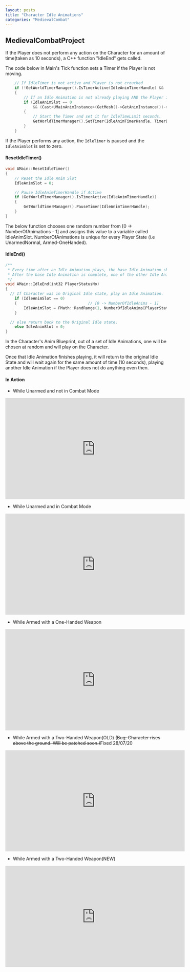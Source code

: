 ```yaml
---
layout: posts
title: "Character Idle Animations"
categories: "MedievalCombat"
---
```


## MedievalCombatProject

If the Player does not perform any action on the Character for an amount of time(taken as 10 seconds), 
a C++ function "IdleEnd" gets called.

The code below in Main's Tick function sets a Timer if the Player is not moving.

```cpp
	// If IdleTimer is not active and Player is not crouched
	if (!GetWorldTimerManager().IsTimerActive(IdleAnimTimerHandle) && !bCrouched)
	{
		// If an Idle Animation is not already playing AND the Player is not moving
		if (IdleAnimSlot == 0
			&& (Cast<UMainAnimInstance>(GetMesh()->GetAnimInstance())->MovementSpeed == 0))
		{
			// Start the Timer and set it for IdleTimeLimit seconds.
			GetWorldTimerManager().SetTimer(IdleAnimTimerHandle, TimerDel, IdleTimeLimit, false);
		}
	}
```
If the Player performs any action, the `IdleTimer` is paused and the `IdleAnimSlot` is set to zero.

#### ResetIdleTimer()
```cpp
void AMain::ResetIdleTimer()
{
	// Reset the Idle Anim Slot
	IdleAnimSlot = 0;

	// Pause IdleAnimTimerHandle if Active
	if (GetWorldTimerManager().IsTimerActive(IdleAnimTimerHandle))
	{
		GetWorldTimerManager().PauseTimer(IdleAnimTimerHandle);
	}
}
```
The below function chooses one random number from [0 -> NumberOfAnimations - 1] and assigns this value to 
a variable called IdleAnimSlot. NumberOfAnimations is unique for every Player State (i.e UnarmedNormal, Armed-OneHanded).

#### IdleEnd()
```cpp 
/**
 * Every time after an Idle Animation plays, the base Idle Animation should be played.
 * After the base Idle Animation is complete, one of the other Idle Animations will be randomly chosen.
 */
void AMain::IdleEnd(int32 PlayerStatusNo)
{
  // If Character was in Original Idle state, play an Idle Animation.
	if (IdleAnimSlot == 0)
	{                               // [0 -> NumberOfIdleAnims - 1]
		IdleAnimSlot = FMath::RandRange(1, NumberOfIdleAnims[PlayerStatusNo] - 1);
	}

  // else return back to the Original Idle state.
	else IdleAnimSlot = 0;
}
```

In the Character's Anim Blueprint,  out of a set of Idle Animations, one will be chosen at random and will play on the Character.

Once that Idle Animation finishes playing, it will return to the original Idle State and will wait again 
for the same amount of time (10 seconds), playing another Idle Animation if the Player does not do anything even then.

#### In Action 

- While Unarmed and not in Combat Mode
<iframe src="https://www.youtube.com/embed/tc39nbjUEmc" width="560" height="315" frameborder="0"> </iframe> 

- While Unarmed and in Combat Mode
<iframe src="https://www.youtube.com/embed/hr8tECcHG1k" width="560" height="315" frameborder="0"> </iframe> 

- While Armed with a One-Handed Weapon
<iframe src="https://www.youtube.com/embed/KqrbYdRlxcw" width="560" height="315" frameborder="0"> </iframe> 

- While Armed with a Two-Handed Weapon(OLD) ~~(Bug: Character rises above the ground. Will be patched soon.)~~Fixed 28/07/20
<iframe src="https://www.youtube.com/embed/nVskVluF3to" width="560" height="315" frameborder="0"> </iframe> 

- While Armed with a Two-Handed Weapon(NEW)
<iframe src="https://www.youtube.com/embed/nVskVluF3to" width="560" height="315" frameborder="0"> </iframe>




